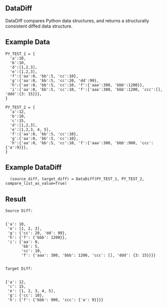 ## DataDiff

DataDiff compares Python data structures, and returns a structurally consistent diffed data structure.

## Example Data

```
PY_TEST_1 = {
  'a':10,
  'b':10,
  'd':[1,2,3],
  'e':[1,2,3],
  'f':{'aa':0, 'bb':5, 'cc':10},
  'g':{'aa':0, 'bb':5, 'cc':20, 'dd':99},
  'h':{'aa':0, 'bb':5, 'cc':10, 'f':{'aaa':300, 'bbb':1200}},
  'i':{'aa':0, 'bb':5, 'cc':10, 'f':{'aaa':300, 'bbb':1200, 'ccc':[], 'ddd':{3: 15}}},
}

PY_TEST_2 = {
  'a':12,
  'b':10,
  'c':15,
  'd':[1,2,3],
  'e':[1,2,3, 4, 5],
  'f':{'aa':0, 'bb':5, 'cc':10},
  'g':{'aa':0, 'bb':5, 'cc':10},
  'h':{'aa':0, 'bb':5, 'cc':10, 'f':{'aaa':300, 'bbb':900, 'ccc':{'a':9}}},
}
```

## Example DataDiff

`  (source_diff, target_diff) = DataDiff(PY_TEST_1, PY_TEST_2, compare_list_as_value=True)`


## Result

```
Source Diff:


{'a': 10,
 'e': [1, 2, 3],
 'g': {'cc': 20, 'dd': 99},
 'h': {'f': {'bbb': 1200}},
 'i': {'aa': 0,
       'bb': 5,
       'cc': 10,
       'f': {'aaa': 300, 'bbb': 1200, 'ccc': [], 'ddd': {3: 15}}}}


Target Diff:


{'a': 12,
 'c': 15,
 'e': [1, 2, 3, 4, 5],
 'g': {'cc': 10},
 'h': {'f': {'bbb': 900, 'ccc': {'a': 9}}}}
```

